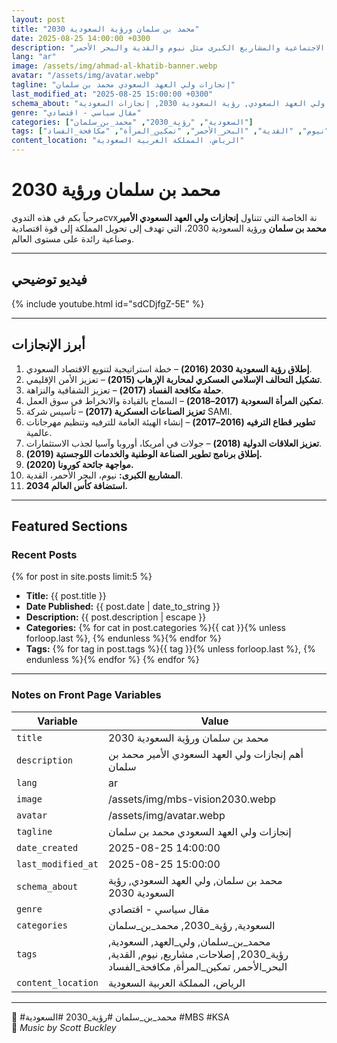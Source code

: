 ```yaml
---
layout: post
title: "محمد بن سلمان ورؤية السعودية 2030"
date: 2025-08-25 14:00:00 +0300
description: "أهم إنجازات ولي العهد السعودي الأمير محمد بن سلمان، من رؤية السعودية 2030 إلى الإصلاحات الاجتماعية والمشاريع الكبرى مثل نيوم والقدية والبحر الأحمر."
lang: "ar"
image: /assets/img/ahmad-al-khatib-banner.webp
avatar: "/assets/img/avatar.webp"
tagline: "إنجازات ولي العهد السعودي محمد بن سلمان"
last_modified_at: "2025-08-25 15:00:00 +0300"
schema_about: "محمد بن سلمان, ولي العهد السعودي, رؤية السعودية 2030, إنجازات السعودية"
genre: "مقال سياسي - اقتصادي"
categories: ["السعودية", "رؤية_2030", "محمد_بن_سلمان"]
tags: ["محمد_بن_سلمان", "ولي_العهد", "السعودية", "رؤية_2030", "إصلاحات", "مشاريع", "نيوم", "القدية", "البحر_الأحمر", "تمكين_المرأة", "مكافحة_الفساد"]
content_location: "الرياض، المملكة العربية السعودية"
---
```



# محمد بن سلمان ورؤية 2030

مرحباً بكم في هذه التدويcvxنة الخاصة التي تتناول **إنجازات ولي العهد السعودي الأمير محمد بن سلمان** ورؤية السعودية 2030، التي تهدف إلى تحويل المملكة إلى قوة اقتصادية وصناعية رائدة على مستوى العالم.

---

## فيديو توضيحي

{% include youtube.html id="sdCDjfgZ-5E" %}

---

## أبرز الإنجازات

1. **إطلاق رؤية السعودية 2030 (2016)** – خطة استراتيجية لتنويع الاقتصاد السعودي.  
2. **تشكيل التحالف الإسلامي العسكري لمحاربة الإرهاب (2015)** – تعزيز الأمن الإقليمي.  
3. **حملة مكافحة الفساد (2017)** – تعزيز الشفافية والنزاهة.  
4. **تمكين المرأة السعودية (2017–2018)** – السماح بالقيادة والانخراط في سوق العمل.  
5. **تعزيز الصناعات العسكرية (2017)** – تأسيس شركة SAMI.  
6. **تطوير قطاع الترفيه (2016–2017)** – إنشاء الهيئة العامة للترفيه وتنظيم مهرجانات عالمية.  
7. **تعزيز العلاقات الدولية (2018)** – جولات في أمريكا، أوروبا وآسيا لجذب الاستثمارات.  
8. **إطلاق برنامج تطوير الصناعة الوطنية والخدمات اللوجستية (2019).**  
9. **مواجهة جائحة كورونا (2020).**  
10. **المشاريع الكبرى:** نيوم، البحر الأحمر، القدية.  
11. **استضافة كأس العالم 2034.**

---

## Featured Sections

### Recent Posts
{% for post in site.posts limit:5 %}
- **Title:** {{ post.title }}  
- **Date Published:** {{ post.date | date_to_string }}  
- **Description:** {{ post.description | escape }}  
- **Categories:** {% for cat in post.categories %}{{ cat }}{% unless forloop.last %}, {% endunless %}{% endfor %}  
- **Tags:** {% for tag in post.tags %}{{ tag }}{% unless forloop.last %}, {% endunless %}{% endfor %}
{% endfor %}

---

### Notes on Front Page Variables

| Variable | Value |
|----------|-------|
| `title` | محمد بن سلمان ورؤية السعودية 2030 |
| `description` | أهم إنجازات ولي العهد السعودي الأمير محمد بن سلمان |
| `lang` | ar |
| `image` | /assets/img/mbs-vision2030.webp |
| `avatar` | /assets/img/avatar.webp |
| `tagline` | إنجازات ولي العهد السعودي محمد بن سلمان |
| `date_created` | 2025-08-25 14:00:00 |
| `last_modified_at` | 2025-08-25 15:00:00 |
| `schema_about` | محمد بن سلمان, ولي العهد السعودي, رؤية السعودية 2030 |
| `genre` | مقال سياسي - اقتصادي |
| `categories` | السعودية, رؤية_2030, محمد_بن_سلمان |
| `tags` | محمد_بن_سلمان, ولي_العهد, السعودية, رؤية_2030, إصلاحات, مشاريع, نيوم, القدية, البحر_الأحمر, تمكين_المرأة, مكافحة_الفساد |
| `content_location` | الرياض، المملكة العربية السعودية |

---

📌 #محمد_بن_سلمان #رؤية_2030 #السعودية #MBS #KSA  
🎵 *Music by Scott Buckley*
